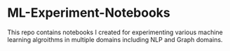 # ML-Experiment-Notebooks

This repo contains notebooks I created for experimenting various machine learning algroithms in multiple domains including NLP and Graph domains.
